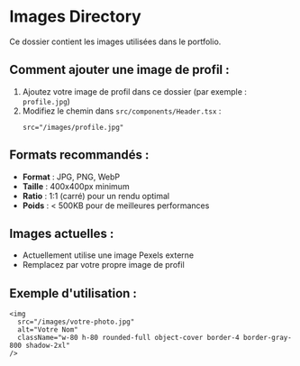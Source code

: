 # Images Directory

Ce dossier contient les images utilisées dans le portfolio.

## Comment ajouter une image de profil :

1. Ajoutez votre image de profil dans ce dossier (par exemple : `profile.jpg`)
2. Modifiez le chemin dans `src/components/Header.tsx` :
   ```tsx
   src="/images/profile.jpg"
   ```

## Formats recommandés :
- **Format** : JPG, PNG, WebP
- **Taille** : 400x400px minimum
- **Ratio** : 1:1 (carré) pour un rendu optimal
- **Poids** : < 500KB pour de meilleures performances

## Images actuelles :
- Actuellement utilise une image Pexels externe
- Remplacez par votre propre image de profil

## Exemple d'utilisation :
```tsx
<img
  src="/images/votre-photo.jpg"
  alt="Votre Nom"
  className="w-80 h-80 rounded-full object-cover border-4 border-gray-800 shadow-2xl"
/>
```
